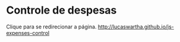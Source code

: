 # Controle de despesas

Clique para se redirecionar a página.
http://lucaswartha.github.io/js-expenses-control
